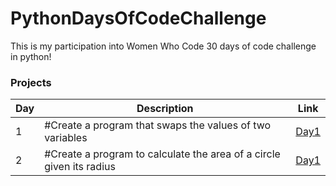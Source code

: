 # PythonDaysOfCodeChallenge

This is my participation into Women Who Code 30 days of code challenge in python!

### Projects

| Day | Description                                                          | Link                                                                                          |
| --- | -------------------------------------------------------------------- | --------------------------------------------------------------------------------------------- |
| 1   | #Create a program that swaps the values of two variables             | <a href="https://github.com/asmaaHamdym/PythonDaysOfCodeChallenge/blob/main/swap.py">Day1</a> |
| 2   | #Create a program to calculate the area of a circle given its radius | <a href="https://github.com/asmaaHamdym/PythonDaysOfCodeChallenge/blob/main/swap.py">Day1</a> |
